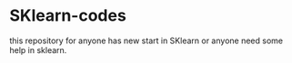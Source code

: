 # SKlearn-codes

this repository for anyone has new start in SKlearn or anyone need some help in sklearn. 

